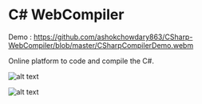 # C# WebCompiler

Demo : https://github.com/ashokchowdary863/CSharp-WebCompiler/blob/master/CSharpCompilerDemo.webm

Online platform to code and compile the C#.

![alt text](https://github.com/ashokchowdary863/CSharp-WebCompiler/blob/master/Screenshots/CompilationSuccess.PNG)

![alt text](https://github.com/ashokchowdary863/CSharp-WebCompiler/blob/master/Screenshots/CompilationFailed.png)
